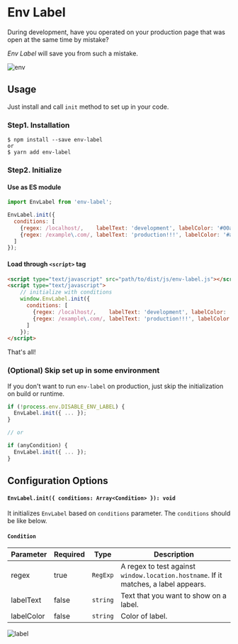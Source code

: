# Env Label

During development, have you operated on your production page that was open at the same time by mistake?

*Env Label* will save you from such a mistake.

![env](https://user-images.githubusercontent.com/1811616/37533731-0d483946-2986-11e8-9dbb-5ea74d9dc02a.gif)

## Usage

Just install and call `init` method to set up in your code.

### Step1. Installation

```shell
$ npm install --save env-label
or
$ yarn add env-label
```

### Step2. Initialize

#### Use as ES module

```javascript
import EnvLabel from 'env-label';

EnvLabel.init({
  conditions: [
    {regex: /localhost/,    labelText: 'development', labelColor: '#00aaaa'},
    {regex: /example\.com/, labelText: 'production!!!', labelColor: '#aa0000'},
  ]
});
```

#### Load through `<script>` tag

```html
<script type="text/javascript" src="path/to/dist/js/env-label.js"></script>
<script type="text/javascript">
    // initialize with conditions
    window.EnvLabel.init({
      conditions: [
        {regex: /localhost/,    labelText: 'development', labelColor: '#00aaaa'},
        {regex: /example\.com/, labelText: 'production!!!', labelColor: '#aa0000'},
      ]
    });
</script>
```

That's all!

### (Optional) Skip set up in some environment

If you don't want to run `env-label` on production, just skip the initialization on build or runtime.

```javascript
if (!process.env.DISABLE_ENV_LABEL) {
  EnvLabel.init({ ... });
}

// or

if (anyCondition) {
  EnvLabel.init({ ... });
}
```

## Configuration Options

#### `EnvLabel.init({ conditions: Array<Condition> }): void`

It initializes `EnvLabel` based on `conditions` parameter. The `conditions` should be like below.

#### `Condition`

Parameter | Required | Type | Description
--- | --- | --- | ---
regex | true | `RegExp` | A regex to test against `window.location.hostname`. If it matches, a label appears.
labelText | false | `string` | Text that you want to show on a label.
labelColor | false | `string` | Color of label.

![label](https://user-images.githubusercontent.com/1811616/37533819-5adad98e-2986-11e8-853c-3d7042b6f93b.png)
